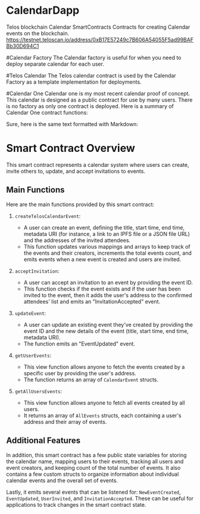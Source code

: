 # CalendarDapp
Telos blockchain Calendar SmartContracts
Contracts for creating Calendar events on the blockchain. 
https://testnet.teloscan.io/address/0xB17E57249c7B606A54055F5ad99BAFBb30D694C1

#Calendar Factory
The Calendar factory is useful for when you need to deploy separate calendar for each user.

#Telos Calendar
The Telos calendar contract is used by the Calendar Factory as a template implementation for deployments. 

#Calendar One
Calendar one is my most recent calendar proof of concept. This calendar is designed as a public contract for use by many users. There is no factory as only one contract is deployed. Here is a summary of Calendar One contract functions:

Sure, here is the same text formatted with Markdown:

# Smart Contract Overview

This smart contract represents a calendar system where users can create, invite others to, update, and accept invitations to events.

## Main Functions

Here are the main functions provided by this smart contract:

1. `createTelosCalendarEvent`: 
   * A user can create an event, defining the title, start time, end time, metadata URI (for instance, a link to an IPFS file or a JSON file URL) and the addresses of the invited attendees. 
   * This function updates various mappings and arrays to keep track of the events and their creators, increments the total events count, and emits events when a new event is created and users are invited.

2. `acceptInvitation`: 
   * A user can accept an invitation to an event by providing the event ID. 
   * This function checks if the event exists and if the user has been invited to the event, then it adds the user's address to the confirmed attendees' list and emits an "InvitationAccepted" event.

3. `updateEvent`: 
   * A user can update an existing event they've created by providing the event ID and the new details of the event (title, start time, end time, metadata URI). 
   * The function emits an "EventUpdated" event.

4. `getUserEvents`: 
   * This view function allows anyone to fetch the events created by a specific user by providing the user's address. 
   * The function returns an array of `CalendarEvent` structs.

5. `getAllUsersEvents`: 
   * This view function allows anyone to fetch all events created by all users. 
   * It returns an array of `AllEvents` structs, each containing a user's address and their array of events.

## Additional Features

In addition, this smart contract has a few public state variables for storing the calendar name, mapping users to their events, tracking all users and event creators, and keeping count of the total number of events. It also contains a few custom structs to organize information about individual calendar events and the overall set of events.

Lastly, it emits several events that can be listened for: `NewEventCreated`, `EventUpdated`, `UserInvited`, and `InvitationAccepted`. These can be useful for applications to track changes in the smart contract state.
